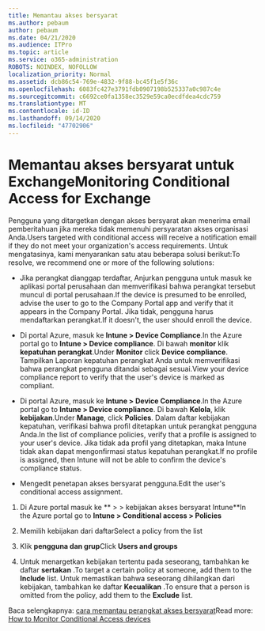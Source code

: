 ```yaml
---
title: Memantau akses bersyarat
ms.author: pebaum
author: pebaum
ms.date: 04/21/2020
ms.audience: ITPro
ms.topic: article
ms.service: o365-administration
ROBOTS: NOINDEX, NOFOLLOW
localization_priority: Normal
ms.assetid: dcb86c54-769e-4832-9f88-bc45f1e5f36c
ms.openlocfilehash: 6083fc427e3791fdb0907198b525337a0c987c4e
ms.sourcegitcommit: c6692ce0fa1358ec3529e59ca0ecdfdea4cdc759
ms.translationtype: MT
ms.contentlocale: id-ID
ms.lasthandoff: 09/14/2020
ms.locfileid: "47702906"
---
```

# <a name="monitoring-conditional-access-for-exchange"></a><span data-ttu-id="7ae06-102">Memantau akses bersyarat untuk Exchange</span><span class="sxs-lookup"><span data-stu-id="7ae06-102">Monitoring Conditional Access for Exchange</span></span>

<span data-ttu-id="7ae06-103">Pengguna yang ditargetkan dengan akses bersyarat akan menerima email pemberitahuan jika mereka tidak memenuhi persyaratan akses organisasi Anda.</span><span class="sxs-lookup"><span data-stu-id="7ae06-103">Users targeted with conditional access will receive a notification email if they do not meet your organization's access requirements.</span></span> <span data-ttu-id="7ae06-104">Untuk mengatasinya, kami menyarankan satu atau beberapa solusi berikut:</span><span class="sxs-lookup"><span data-stu-id="7ae06-104">To resolve, we recommend one or more of the following solutions:</span></span>
  
- <span data-ttu-id="7ae06-105">Jika perangkat dianggap terdaftar, Anjurkan pengguna untuk masuk ke aplikasi portal perusahaan dan memverifikasi bahwa perangkat tersebut muncul di portal perusahaan.</span><span class="sxs-lookup"><span data-stu-id="7ae06-105">If the device is presumed to be enrolled, advise the user to go to the Company Portal app and verify that it appears in the Company Portal.</span></span> <span data-ttu-id="7ae06-106">Jika tidak, pengguna harus mendaftarkan perangkat.</span><span class="sxs-lookup"><span data-stu-id="7ae06-106">If it doesn't, the user should enroll the device.</span></span>
    
- <span data-ttu-id="7ae06-107">Di portal Azure, masuk ke **Intune \> Device Compliance**.</span><span class="sxs-lookup"><span data-stu-id="7ae06-107">In the Azure portal go to **Intune \> Device compliance**.</span></span> <span data-ttu-id="7ae06-108">Di bawah **monitor** klik **kepatuhan perangkat**.</span><span class="sxs-lookup"><span data-stu-id="7ae06-108">Under **Monitor** click **Device compliance**.</span></span> <span data-ttu-id="7ae06-109">Tampilkan Laporan kepatuhan perangkat Anda untuk memverifikasi bahwa perangkat pengguna ditandai sebagai sesuai.</span><span class="sxs-lookup"><span data-stu-id="7ae06-109">View your device compliance report to verify that the user's device is marked as compliant.</span></span> 
    
- <span data-ttu-id="7ae06-110">Di portal Azure, masuk ke **Intune \> Device Compliance**.</span><span class="sxs-lookup"><span data-stu-id="7ae06-110">In the Azure portal go to **Intune \> Device compliance**.</span></span> <span data-ttu-id="7ae06-111">Di bawah **Kelola**, klik **kebijakan**.</span><span class="sxs-lookup"><span data-stu-id="7ae06-111">Under **Manage**, click **Policies**.</span></span> <span data-ttu-id="7ae06-112">Dalam daftar kebijakan kepatuhan, verifikasi bahwa profil ditetapkan untuk perangkat pengguna Anda.</span><span class="sxs-lookup"><span data-stu-id="7ae06-112">In the list of compliance policies, verify that a profile is assigned to your user's device.</span></span> <span data-ttu-id="7ae06-113">Jika tidak ada profil yang ditetapkan, maka Intune tidak akan dapat mengonfirmasi status kepatuhan perangkat.</span><span class="sxs-lookup"><span data-stu-id="7ae06-113">If no profile is assigned, then Intune will not be able to confirm the device's compliance status.</span></span> 
    
- <span data-ttu-id="7ae06-114">Mengedit penetapan akses bersyarat pengguna.</span><span class="sxs-lookup"><span data-stu-id="7ae06-114">Edit the user's conditional access assignment.</span></span>
    
1. <span data-ttu-id="7ae06-115">Di Azure portal masuk ke \*\* \> \> kebijakan akses bersyarat Intune\*\*</span><span class="sxs-lookup"><span data-stu-id="7ae06-115">In the Azure portal go to **Intune \> Conditional access \> Policies**</span></span>
    
2. <span data-ttu-id="7ae06-116">Memilih kebijakan dari daftar</span><span class="sxs-lookup"><span data-stu-id="7ae06-116">Select a policy from the list</span></span>
    
3. <span data-ttu-id="7ae06-117">Klik **pengguna dan grup**</span><span class="sxs-lookup"><span data-stu-id="7ae06-117">Click **Users and groups**</span></span>
    
4. <span data-ttu-id="7ae06-118">Untuk menargetkan kebijakan tertentu pada seseorang, tambahkan ke daftar **sertakan** .</span><span class="sxs-lookup"><span data-stu-id="7ae06-118">To target a certain policy at someone, add them to the **Include** list.</span></span> <span data-ttu-id="7ae06-119">Untuk memastikan bahwa seseorang dihilangkan dari kebijakan, tambahkan ke daftar **Kecualikan** .</span><span class="sxs-lookup"><span data-stu-id="7ae06-119">To ensure that a person is omitted from the policy, add them to the **Exclude** list.</span></span> 
    
<span data-ttu-id="7ae06-120">Baca selengkapnya: [cara memantau perangkat akses bersyarat](https://docs.microsoft.com/intune/conditional-access-exchange-monitor)</span><span class="sxs-lookup"><span data-stu-id="7ae06-120">Read more: [How to Monitor Conditional Access devices](https://docs.microsoft.com/intune/conditional-access-exchange-monitor)</span></span>
  

